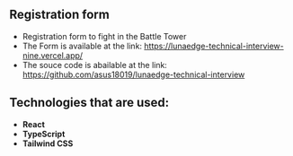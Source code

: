 ## Registration form
- Registration form to fight in the Battle Tower
- The Form is available at the link: https://lunaedge-technical-interview-nine.vercel.app/
- The souce code is abailable at the link: https://github.com/asus18019/lunaedge-technical-interview

## Technologies that are used:
- **React**
- **TypeScript**
- **Tailwind CSS**